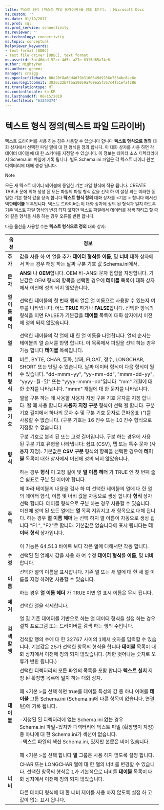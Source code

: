 ```yaml
---
title: 텍스트 형식 (텍스트 파일 드라이버)를 정의 합니다. | Microsoft Docs
ms.custom: ''
ms.date: 01/19/2017
ms.prod: sql
ms.prod_service: connectivity
ms.reviewer: ''
ms.technology: connectivity
ms.topic: conceptual
helpviewer_keywords:
- text format [ODBC]
- text file driver [ODBC], text format
ms.assetid: 3af46dad-52cc-4d5c-a27e-6315d65a74e6
author: MightyPen
ms.author: genemi
manager: craigg
ms.openlocfilehash: 00d20f8a6dd4d79b3100549d9286e7534bc8ce6e
ms.sourcegitcommit: 3026c22b7fba19059a769ea5f367c4f51efaf286
ms.translationtype: MT
ms.contentlocale: ko-KR
ms.lasthandoff: 06/15/2019
ms.locfileid: "63240374"
---
```

# <a name="defining-text-format-text-file-driver"></a>텍스트 형식 정의(텍스트 파일 드라이버)
텍스트 드라이버를 사용 하는 경우 사용할 수 있습니다 합니다 **텍스트 형식으로 정의** 대화 상자에서 선택한 파일 열에 대 한 형식을 정의 합니다. 이 대화 상자를 사용 하면 각 데이터 테이블에 대 한 스키마를 지정할 수 있습니다. 이 정보는 데이터 소스 디렉터리에서 Schema.ini 파일에 기록 됩니다. 별도 Schema.ini 파일은 각 텍스트 데이터 원본 디렉터리에 대해 생성 됩니다.  
  
> [!NOTE]  
>  모든 새 텍스트 데이터 테이블에 동일한 기본 파일 형식에 적용 됩니다. CREATE TABLE 문에 의해 생성 된 모든 파일의 파일 형식 값을 선택 하 여 설정 되는 이러한 동일한 기본 형식 값을 상속 합니다 **텍스트 형식 정의** 대화 상자를 \<기본 > 합니다 에서선택한**테이블** 목록입니다. 텍스트 드라이버는이 대화 상자에 정의 된 형식과 일치 하도록 기존 텍스트 파일 형식의 변경 되지 않지만 텍스트 파일에서 데이터를 검색 하려고 할 때와 같은 형식을 사용 하는 경우 오류를 반환 합니다.  
  
 다음 옵션을 사용할 수는 **텍스트 형식으로 정의** 대화 상자:  
  
|옵션|정보|  
|------------|-----------------|  
|**추가**|값을 사용 하 여 열을 추가 **데이터 형식**를 **이름**, 및 **너비** 대화 상자에서 하는 경우 해당 하는 날짜 구분 기호 값 Schema.ini에서.|  
|**문자**|**ANSI** 나 **OEM**합니다. OEM 비-ANSI 문자 집합을 지정합니다. 기본값은 OEM 형식의 항목을 선택한 경우에 **테이블** 목록이 대화 상자에서 이전에 정의 되지 않았습니다.|  
|**열 이름 헤더**|선택한 테이블의 첫 번째 행의 열은 열 이름으로 사용할 수 있는지 여부를 나타냅니다. 어느 **TRUE** 하거나 **FALSE**합니다. 선택한 항목의 형식을 이면 FALSE가 기본값을 **테이블** 목록이 대화 상자에서 이전에 정의 되지 않았습니다.|  
|**열**|선택한 테이블의 각 열에 대 한 열 이름을 나열합니다. 열의 순서는 테이블의 열 순서를 반영 합니다. 이 목록에서 파일을 선택 하는 경우 가능 합니다 **테이블** 목록입니다.|  
|**데이터 형식**|비트, BYTE, CHAR, 통화, 날짜, FLOAT, 정수, LONGCHAR, SHORT 또는 단일 수 있습니다. 날짜 데이터 형식이 다음 형식이 될 수 있습니다. "dd-mmm-yy", "yy-mm-dd", "mmm-dd-yy", "yyyy-월-일" 또는 "yyyy-mmm-dd"입니다. "mm" 개월에 대 한 숫자를 나타냅니다. "mmm" 개월에 대 한 문자를 나타냅니다.|  
|**구분 기호**|열을 구분 하는 데 사용할 사용자 지정 구분 기호 문자를 지정 합니다. 될 때 사용 합니다 **사용자 지정 구분** 형식이 선택 될 합니다. 구분 기호 길이에서 하나의 문자 수 및 구분 기호 문자로 큰따옴표 (")를 사용할 수 없습니다. (구분 기호는 16 진수 또는 10 진수 형식으로 지정할 수 없습니다.)|  
|**형식**|구분 기호로 분리 된 또는 고정 길이입니다. 구분 하는 경우에 사용 된 구분 기호 유형을 나타냅니다: 쉼표 (CSV), 탭 또는 특수 문자 (사용자 지정). 기본값은 **CSV 구분** 형식의 항목을 선택한 경우에 **테이블** 목록이 대화 상자에서 이전에 정의 되지 않았습니다.<br /><br /> 하는 경우 **형식** 이 고정 길이 및 **열 이름 헤더** 가 TRUE 인 첫 번째 줄은 쉼표로 구분 된 이어야 합니다.|  
|**추측**|에 따라 테이블의 내용을 검사 하 여 선택한 테이블의 열에 대 한 열의 데이터 형식, 이름 및 너비 값을 자동으로 생성 합니다 **형식** 상자 선택 합니다. 테이블 형식으로 구분 하는 경우 사용할 수 있습니다. 이전에 정의 된 모든 열에는 **열** 목록 지워지고 새 항목으로 대체 됩니다. 하는 경우 **열 이름 헤더** 는 선택 하지 열 이름이 자동으로 생성 됩니다 "F1", "F2"로 합니다. 기본값은 없습니다에 표시 됩니다는 **데이터 형식** 상자입니다.<br /><br /> 이 기능은 64,513 바이트 보다 작은 열에 대해서만 작동 합니다.|  
|**수정**|선택된 된 열에서 값을 사용 하 여 수정 **데이터 형식**를 **이름**, 및 **너비**합니다.|  
|**이름**|선택한 열의 이름을 표시합니다. 기존 열 또는 새 열에 대 한 새 열 이름을 지정 하려면 사용할 수 있습니다.<br /><br /> 하는 경우 **열 이름 헤더** 가 TRUE 이면 열 표시 이름은 무시 됩니다.|  
|**제거**|선택한 열을 삭제합니다.|  
|**검색할 행**|열 및 기존 데이터를 기반으로 하는 열 데이터 형식을 설정 하는 경우 설치 프로그램 또는 드라이버를 검색 하는 행의 수입니다.<br /><br /> 검색할 행의 수에 대 한 32767 사이의 1에서 숫자를 입력할 수 있습니다. 기본값은 25가 선택한 항목의 형식을 합니다 **테이블** 목록이 대화 상자에서 이전에 정의 되지 않았습니다. (제한 벗어나는 숫자로 오류가 반환 됩니다.)|  
|**테이블**|선택한 디렉터리의 모든 파일의 목록을 포함 합니다 **텍스트 설치** 지정 된 확장명 목록에 일치 하는 대화 상자.<br /><br /> 때 \<기본 >을 선택 하면 true를 테이블 특성의 값 중 하나 이며를 **테이블** 그룹 Schema.ini (Schema.ini에 다른 항목이 없습니다. 연결 된)에 기록 됩니다.<br /><br /> -지정된 된 디렉터리에 없는 Schema.ini 없는 경우<br />Schema.ini 파일-있지만 디렉터리에 텍스트 파일 (확장명이 지정) 중 하나에 대 한 Schema.ini가 섹션이 없습니다.<br />-텍스트 파일의 섹션 Schema.ini, 있지만 본문은 비어 있습니다.<br /><br /> 때 \<기본 >을 선택 합니다 **열** 그룹은 사용 하지 않도록 설정 합니다.|  
|**너비**|CHAR 또는 LONGCHAR 열에 대 한 열의 너비를 변경할 수 있습니다. 선택한 항목의 형식은 1가 기본적으로 너비를 **테이블** 목록이 대화 상자에서 이전에 정의 되지 않았습니다.<br /><br /> 다른 데이터 형식에 대 한 너비 제어를 사용 하지 않도록 설정 하 고 값이 없는 표시 됩니다.|
